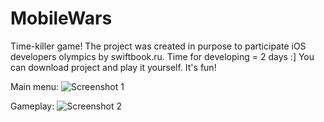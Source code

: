 # MobileWars
Time-killer game! The project was created in purpose to participate iOS developers olympics by swiftbook.ru. Time for developing = 2 days :]
You can download project and play it yourself. It's fun!

Main menu:
![Screenshot 1](https://pp.userapi.com/c824409/v824409972/201fd/9xsz0lL8fGo.jpg)

Gameplay:
![Screenshot 2](https://pp.userapi.com/c824409/v824409972/20225/khRwCGmNT60.jpg)

